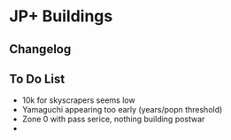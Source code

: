 # JP+ Buildings

## Changelog


## To Do List

* 10k for skyscrapers seems low
* Yamaguchi appearing too early (years/popn threshold)
* Zone 0 with pass serice, nothing building postwar
*
